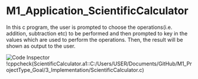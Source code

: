 # M1_Application_ScientificCalculator
In this c program, the user is prompted to choose the operations(i.e. addition, subtraction etc)  to be performed and then prompted to key in the values which are used to perform the operations. Then, the result will be shown as output to the user.


![Code Inspector](https://api.codiga.io/project/29892/score/svg)
!cppcheck(ScientificCalculator.a1::C:/Users/USER/Documents/GitHub/M1_ProjectType_Goal/3_Implementation/ScientificCalculator.c)


